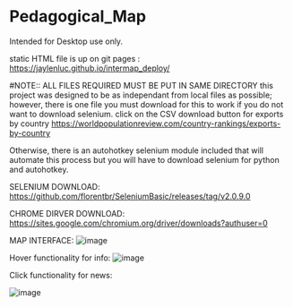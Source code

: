 # Pedagogical_Map

Intended for Desktop use only.

static HTML file is up on git pages : https://jaylenluc.github.io/intermap_deploy/

#NOTE:: ALL FILES REQUIRED MUST BE PUT IN SAME DIRECTORY
this project  was designed to be as independant from local files as possible; however, there is one file you must download for this to work if you do not want to download selenium.
click on the  CSV download button for exports by country https://worldpopulationreview.com/country-rankings/exports-by-country

Otherwise, there is an autohotkey selenium module included that will automate this process but you will have to download selenium for python and autohotkey.


SELENIUM DOWNLOAD: https://github.com/florentbr/SeleniumBasic/releases/tag/v2.0.9.0

CHROME DIRVER DOWNLOAD: https://sites.google.com/chromium.org/driver/downloads?authuser=0

MAP INTERFACE:
![image](https://user-images.githubusercontent.com/91278747/192134185-91a12aed-274d-4bee-a79f-065425bc16fb.png)

Hover functionality for info:
![image](https://user-images.githubusercontent.com/91278747/192134220-29aa5e2f-61f0-4f76-84dc-eec6ae2a95a0.png)




Click functionality for news:

![image](https://user-images.githubusercontent.com/91278747/192134245-950d150e-0c1f-402d-bdb9-4df3feff5266.png)

